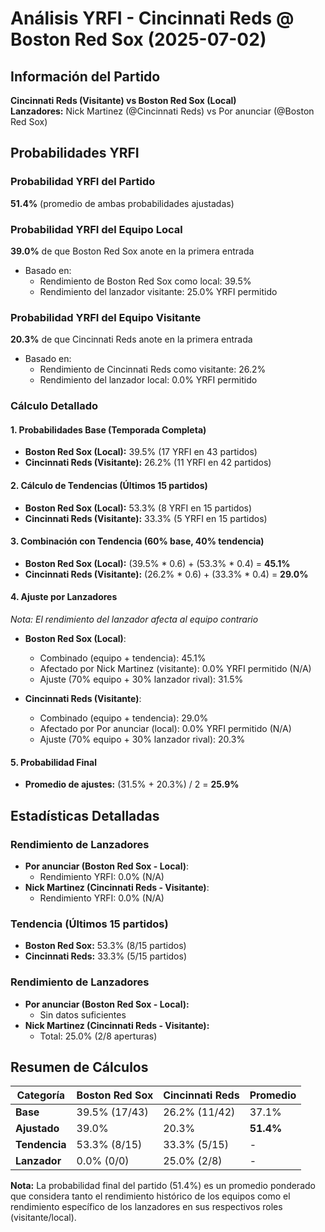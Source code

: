 # Análisis YRFI - Cincinnati Reds @ Boston Red Sox (2025-07-02)

## Información del Partido
**Cincinnati Reds (Visitante) vs Boston Red Sox (Local)**  
**Lanzadores:** Nick Martinez (@Cincinnati Reds) vs Por anunciar (@Boston Red Sox)

## Probabilidades YRFI

### Probabilidad YRFI del Partido
**51.4%** (promedio de ambas probabilidades ajustadas)

### Probabilidad YRFI del Equipo Local
**39.0%** de que Boston Red Sox anote en la primera entrada
- Basado en:
  - Rendimiento de Boston Red Sox como local: 39.5%
  - Rendimiento del lanzador visitante: 25.0% YRFI permitido

### Probabilidad YRFI del Equipo Visitante
**20.3%** de que Cincinnati Reds anote en la primera entrada
- Basado en:
  - Rendimiento de Cincinnati Reds como visitante: 26.2%
  - Rendimiento del lanzador local: 0.0% YRFI permitido

### Cálculo Detallado

#### 1. Probabilidades Base (Temporada Completa)
- **Boston Red Sox (Local):** 39.5% (17 YRFI en 43 partidos)
- **Cincinnati Reds (Visitante):** 26.2% (11 YRFI en 42 partidos)

#### 2. Cálculo de Tendencias (Últimos 15 partidos)
- **Boston Red Sox (Local):** 53.3% (8 YRFI en 15 partidos)
- **Cincinnati Reds (Visitante):** 33.3% (5 YRFI en 15 partidos)

#### 3. Combinación con Tendencia (60% base, 40% tendencia)
- **Boston Red Sox (Local):** (39.5% * 0.6) + (53.3% * 0.4) = **45.1%**
- **Cincinnati Reds (Visitante):** (26.2% * 0.6) + (33.3% * 0.4) = **29.0%**

#### 4. Ajuste por Lanzadores
*Nota: El rendimiento del lanzador afecta al equipo contrario*

- **Boston Red Sox (Local)**:
  - Combinado (equipo + tendencia): 45.1%
  - Afectado por Nick Martinez (visitante): 0.0% YRFI permitido (N/A)
  - Ajuste (70% equipo + 30% lanzador rival): 31.5%

- **Cincinnati Reds (Visitante)**:
  - Combinado (equipo + tendencia): 29.0%
  - Afectado por Por anunciar (local): 0.0% YRFI permitido (N/A)
  - Ajuste (70% equipo + 30% lanzador rival): 20.3%

#### 5. Probabilidad Final
- **Promedio de ajustes:** (31.5% + 20.3%) / 2 = **25.9%**

## Estadísticas Detalladas


### Rendimiento de Lanzadores
- **Por anunciar (Boston Red Sox - Local)**:
  - Rendimiento YRFI: 0.0% (N/A)
- **Nick Martinez (Cincinnati Reds - Visitante)**:
  - Rendimiento YRFI: 0.0% (N/A)
### Tendencia (Últimos 15 partidos)
- **Boston Red Sox:** 53.3% (8/15 partidos)
- **Cincinnati Reds:** 33.3% (5/15 partidos)

### Rendimiento de Lanzadores
- **Por anunciar (Boston Red Sox - Local):**
  - Sin datos suficientes
- **Nick Martinez (Cincinnati Reds - Visitante):**
  - Total: 25.0% (2/8 aperturas)

## Resumen de Cálculos
| Categoría | Boston Red Sox       | Cincinnati Reds      | Promedio |
|-----------|----------------------|----------------------|----------|
| **Base** | 39.5% (17/43) | 26.2% (11/42) | 37.1% |
| **Ajustado** | 39.0% | 20.3% | **51.4%** |
| **Tendencia** | 53.3% (8/15) | 33.3% (5/15) | - |
| **Lanzador** | 0.0% (0/0) | 25.0% (2/8) | - |

**Nota:** La probabilidad final del partido (51.4%) es un promedio ponderado que considera tanto el rendimiento histórico de los equipos como el rendimiento específico de los lanzadores en sus respectivos roles (visitante/local).